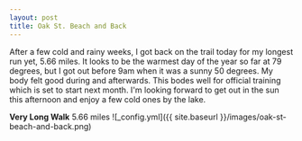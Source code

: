 ```yaml
---
layout: post
title: Oak St. Beach and Back
---
```


After a few cold and rainy weeks, I got back on the trail today for my longest run yet, 5.66 miles. It looks to be the warmest day of the year so far at 79 degrees, but I got out before 9am when it was a sunny 50 degrees. My body felt good during and afterwards. This bodes well for official training which is set to start next month. I'm looking forward to get out in the sun this afternoon and enjoy a few cold ones by the lake.

**Very Long Walk** 5.66 miles
![_config.yml]({{ site.baseurl }}/images/oak-st-beach-and-back.png)
